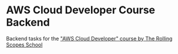 # AWS Cloud Developer Course Backend

Backend tasks for the ["AWS Cloud Developer" course by The Rolling Scopes School](https://github.com/rolling-scopes-school/aws/tree/main/aws-developer)
